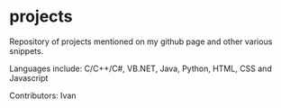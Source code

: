 # projects

Repository of projects mentioned on my github page and other various snippets.

Languages include: C/C++/C#, VB.NET, Java, Python, HTML, CSS and Javascript

Contributors: Ivan
